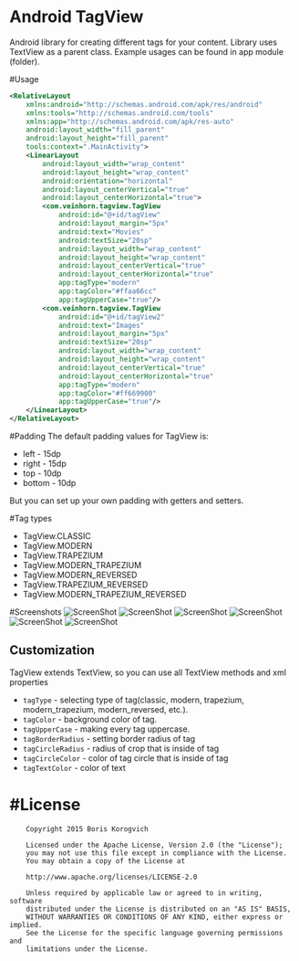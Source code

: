 # Android TagView
Android library for creating different tags for your content. Library uses TextView as a parent class. Example usages can be found in app module (folder).

#Usage
```xml
<RelativeLayout
    xmlns:android="http://schemas.android.com/apk/res/android"
    xmlns:tools="http://schemas.android.com/tools"
    xmlns:app="http://schemas.android.com/apk/res-auto"
    android:layout_width="fill_parent"
    android:layout_height="fill_parent"
    tools:context=".MainActivity">
    <LinearLayout
        android:layout_width="wrap_content"
        android:layout_height="wrap_content"
        android:orientation="horizontal"
        android:layout_centerVertical="true"
        android:layout_centerHorizontal="true">
        <com.veinhorn.tagview.TagView
            android:id="@+id/tagView"
            android:layout_margin="5px"
            android:text="Movies"
            android:textSize="20sp"
            android:layout_width="wrap_content"
            android:layout_height="wrap_content"
            android:layout_centerVertical="true"
            android:layout_centerHorizontal="true"
            app:tagType="modern"
            app:tagColor="#ffaa66cc"
            app:tagUpperCase="true"/>
        <com.veinhorn.tagview.TagView
            android:id="@+id/tagView2"
            android:text="Images"
            android:layout_margin="5px"
            android:textSize="20sp"
            android:layout_width="wrap_content"
            android:layout_height="wrap_content"
            android:layout_centerVertical="true"
            android:layout_centerHorizontal="true"
            app:tagType="modern"
            app:tagColor="#ff669900"
            app:tagUpperCase="true"/>
    </LinearLayout>
</RelativeLayout>
```
#Padding
The default padding values for TagView is:
* left - 15dp
* right - 15dp
* top - 10dp
* bottom - 10dp

But you can set up your own padding with getters and setters.

#Tag types
* TagView.CLASSIC
* TagView.MODERN
* TagView.TRAPEZIUM
* TagView.MODERN_TRAPEZIUM
* TagView.MODERN_REVERSED
* TagView.TRAPEZIUM_REVERSED
* TagView.MODERN_TRAPEZIUM_REVERSED

#Screenshots
![ScreenShot](http://i.imgur.com/Kiu5jsI.png?1)
![ScreenShot](http://i.imgur.com/mDMY9NO.png?2)
![ScreenShot](http://i.imgur.com/cFIfF4d.png?1)
![ScreenShot](http://i.imgur.com/qfTtlWv.png?1)
![ScreenShot](http://i.imgur.com/V9cl2Ao.png?1)
![ScreenShot](http://i.imgur.com/WUttZQv.png?1)

Customization
---------------
TagView extends TextView, so you can use all TextView methods and xml properties

* ```tagType``` - selecting type of tag(classic, modern, trapezium, modern_trapezium, modern_reversed, etc.).
* ```tagColor``` - background color of tag.
* ```tagUpperCase``` - making every tag uppercase.
* ```tagBorderRadius``` - setting border radius of tag
* ```tagCircleRadius``` - radius of crop that is inside of tag
* ```tagCircleColor``` - color of tag circle that is inside of tag
* ```tagTextColor``` - color of text

#License
===============
        Copyright 2015 Boris Korogvich
        
        Licensed under the Apache License, Version 2.0 (the "License");
        you may not use this file except in compliance with the License.
        You may obtain a copy of the License at
        
        http://www.apache.org/licenses/LICENSE-2.0
        
        Unless required by applicable law or agreed to in writing, software
        distributed under the License is distributed on an "AS IS" BASIS,
        WITHOUT WARRANTIES OR CONDITIONS OF ANY KIND, either express or implied.
        See the License for the specific language governing permissions and
        limitations under the License.
